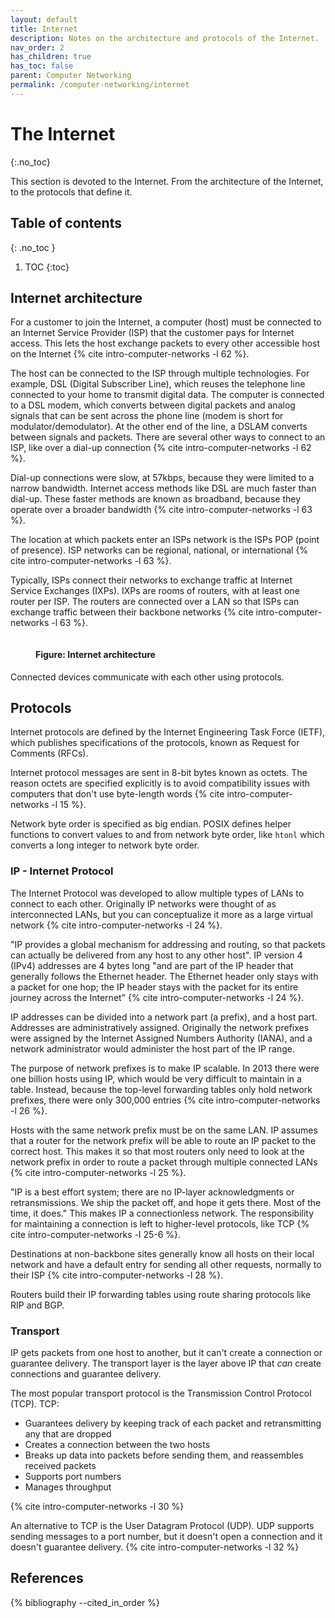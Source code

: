 ```yaml
---
layout: default
title: Internet
description: Notes on the architecture and protocols of the Internet.
nav_order: 2
has_children: true
has_toc: false
parent: Computer Networking
permalink: /computer-networking/internet
---
```


<!-- prettier-ignore-start -->

# The Internet
{:.no_toc}

This section is devoted to the Internet. From the architecture of the Internet, to the protocols that define it.

## Table of contents
{: .no_toc }

1. TOC
{:toc}

<!-- prettier-ignore-end -->

## Internet architecture

For a customer to join the Internet, a computer (host) must be connected to an Internet Service Provider (ISP) that the customer pays for Internet access. This lets the host exchange packets to every other accessible host on the Internet {% cite intro-computer-networks -l 62 %}.

The host can be connected to the ISP through multiple technologies. For example, DSL (Digital Subscriber Line), which reuses the telephone line connected to your home to transmit digital data. The computer is connected to a DSL modem, which converts between digital packets and analog signals that can be sent across the phone line (modem is short for modulator/demodulator). At the other end of the line, a DSLAM converts between signals and packets. There are several other ways to connect to an ISP, like over a dial-up connection {% cite intro-computer-networks -l 62 %}.

Dial-up connections were slow, at 57kbps, because they were limited to a narrow bandwidth. Internet access methods like DSL are much faster than dial-up. These faster methods are known as broadband, because they operate over a broader bandwidth {% cite intro-computer-networks -l 63 %}.

The location at which packets enter an ISPs network is the ISPs POP (point of presence). ISP networks can be regional, national, or international {% cite intro-computer-networks -l 63 %}.

Typically, ISPs connect their networks to exchange traffic at Internet Service Exchanges (IXPs). IXPs are rooms of routers, with at least one router per ISP. The routers are connected over a LAN so that ISPs can exchange traffic between their backbone networks {% cite intro-computer-networks -l 63 %}.

<figure>
  <img src="{{site.baseurl}}/assets/img/networking/internet/internet-architecture.svg" alt="">
  <figcaption><h4>Figure: Internet architecture</h4></figcaption>
</figure>

Connected devices communicate with each other using protocols.

## Protocols

Internet protocols are defined by the Internet Engineering Task Force (IETF), which publishes specifications of the protocols, known as Request for Comments (RFCs).

Internet protocol messages are sent in 8-bit bytes known as octets. The reason octets are specified explicitly is to avoid compatibility issues with computers that don't use byte-length words {% cite intro-computer-networks -l 15 %}.

Network byte order is specified as big endian. POSIX defines helper functions to convert values to and from network byte order, like `htonl` which converts a long integer to network byte order.

### IP - Internet Protocol

The Internet Protocol was developed to allow multiple types of LANs to connect to each other. Originally IP networks were thought of as interconnected LANs, but you can conceptualize it more as a large virtual network {% cite intro-computer-networks -l 24 %}.

"IP provides a global mechanism for addressing and routing, so that packets can actually be delivered from any host to any other host". IP version 4 (IPv4) addresses are 4 bytes long "and are part of the IP header that generally follows the Ethernet header. The Ethernet header only stays with a packet for one hop; the IP header stays with the packet for its entire journey across the Internet" {% cite intro-computer-networks -l 24 %}.

IP addresses can be divided into a network part (a prefix), and a host part. Addresses are administratively assigned. Originally the network prefixes were assigned by the Internet Assigned Numbers Authority (IANA), and a network administrator would administer the host part of the IP range.

The purpose of network prefixes is to make IP scalable. In 2013 there were one billion hosts using IP, which would be very difficult to maintain in a table. Instead, because the top-level forwarding tables only hold network prefixes, there were only 300,000 entries {% cite intro-computer-networks -l 26 %}.

Hosts with the same network prefix must be on the same LAN. IP assumes that a router for the network prefix will be able to route an IP packet to the correct host. This makes it so that most routers only need to look at the network prefix in order to route a packet through multiple connected LANs {% cite intro-computer-networks -l 25 %}.

"IP is a best effort system; there are no IP-layer acknowledgments or retransmissions. We ship the packet off, and hope it gets there. Most of the time, it does." This makes IP a connectionless network. The responsibility for maintaining a connection is left to higher-level protocols, like TCP {% cite intro-computer-networks -l 25-6 %}.

Destinations at non-backbone sites generally know all hosts on their local network and have a default entry for sending all other requests, normally to their ISP {% cite intro-computer-networks -l 28 %}.

Routers build their IP forwarding tables using route sharing protocols like RIP and BGP.

### Transport

IP gets packets from one host to another, but it can't create a connection or guarantee delivery. The transport layer is the layer above IP that _can_ create connections and guarantee delivery.

The most popular transport protocol is the Transmission Control Protocol (TCP). TCP:

- Guarantees delivery by keeping track of each packet and retransmitting any that are dropped
- Creates a connection between the two hosts
- Breaks up data into packets before sending them, and reassembles received packets
- Supports port numbers
- Manages throughput

{% cite intro-computer-networks -l 30 %}

An alternative to TCP is the User Datagram Protocol (UDP). UDP supports sending messages to a port number, but it doesn't open a connection and it doesn't guarantee delivery. {% cite intro-computer-networks -l 32 %}

## References

{% bibliography --cited_in_order %}
